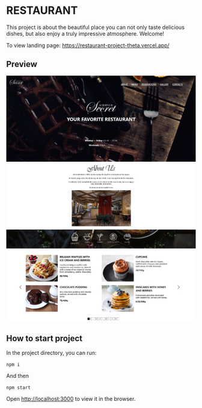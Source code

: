 # RESTAURANT

This project is about the beautiful place you can not only taste delicious dishes, but also enjoy a truly impressive atmosphere. Welcome!

To view landing page: https://restaurant-project-theta.vercel.app/

## Preview

![Screenshot](preview-1.jpg)
![Screenshot](preview-2.jpg)
![Screenshot](preview-3.jpg)

## How to start project

In the project directory, you can run:

```
npm i
```

And then

```
npm start
```
Open [http://localhost:3000](http://localhost:3000) to view it in the browser.
